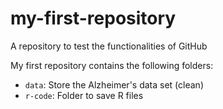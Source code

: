 # my-first-repository
A repository to test the functionalities of GitHub

My first repository contains the following folders:

- `data`: Store the Alzheimer's data set (clean)
- `r-code`: Folder to save R files
